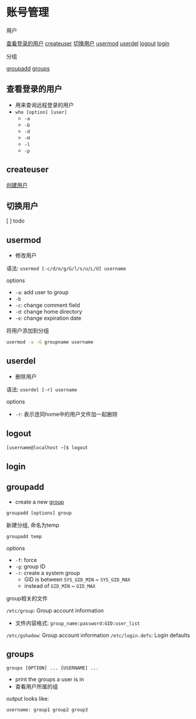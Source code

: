 # 账号管理

用户

[查看登录的用户](#查看登录的用户)
[createuser](#createuser)
[切换用户](#切换用户)
[usermod](#usermod)
[userdel](#userdel)
[logout](#logout)
[login](#login)

分组

[groupadd](#groupadd)
[groups](#groups)

## 查看登录的用户

- 用来查询远程登录的用户
- `who [option] [user]`
  - `-a`
  - `-b`
  - `-d`
  - `-H`
  - `-l`
  - `-p`

## createuser

[创建用户](linux_Create_User.md)

## 切换用户

[ ] todo

## usermod

- 修改用户

语法: `usermod [-c/d/e/g/G/l/s/u/L/U] username`

options

- `-a`: add user to group
- `-b`
- `-c`: change comment field
- `-d`: change home directory
- `-e`: change expiration date

将用户添加到分组

```bash
usermod -a -G groupname username
```

## userdel

- 删除用户

语法: `userdel [-r] username`

options

- `-r`: 表示连同home中的用户文件加一起删除

## logout

```bash
[username@localhost ~]$ logout
```

## login

## groupadd

- create a new [group](Linux_Group.md)

`groupadd [options] group`

新建分组, 命名为temp

```bash
groupadd temp
```

options

- `-f`: force
- `-g`: group ID
- `-r`: create a system group
  - GID is between `SYS_GID_MIN` ~ `SYS_GID_MAX`
  - instead of `GID_MIN` ~ `GID_MAX`

group相关的文件

`/etc/group`: Group account information

- 文件内容格式: `group_name:password:GID:user_list`

`/etc/gshadow`: Group account information
`/etc/login.defs`: Login defaults

## groups

`groups [OPTION] ... [USERNAME] ...`

- print the groups a user is in
- 查看用户所属的组

output looks like:

```
username: group1 group2 group3
```